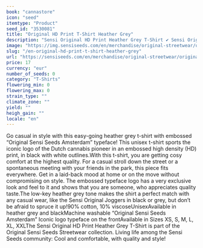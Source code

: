 ```yaml
---
book: "cannastore"
icon: "seed"
itemtype: "Product"
seed_id: "3530081"
title: "Original HD Print T-Shirt Heather Grey"
description: "Sensi Original HD Print Heather Grey T-Shirt ✔ Sensi Original Streetwear ✔ With Sensi Seeds HD iconic logo ✔ Fits all genders ✔ Sizes XS-XXL."
image: "https://img.sensiseeds.com/en/merchandise/original-streetwear/original-hd-print-t-shirt-heather-grey-image.png"
slug: "/en-original-hd-print-t-shirt-heather-grey"
url: "https://sensiseeds.com/en/merchandise/original-streetwear/original-hd-print-t-shirt-heather-grey?a_aid=cannastore"
price: 17
currency: "eur"
number_of_seeds: 0
category: "T-Shirts"
flowering_min: 0
flowering_max: 0
strain_type: ""
climate_zone: ""
yield: ""
heigh_gain: ""
locale: "en"
---
```

Go casual in style with this easy-going heather grey t-shirt with embossed “Original Sensi Seeds Amsterdam” typeface! This unisex t-shirt sports the iconic logo of the Dutch cannabis pioneer in an embossed high density (HD) print, in black with white outlines.With this t-shirt, you are getting cosy comfort at the highest quality. For a casual stroll down the street or a spontaneous meeting with your friends in the park, this piece fits everywhere. Get in a laid-back mood at home or on the move without compromising on style. The embossed typeface logo has a very exclusive look and feel to it and shows that you are someone, who appreciates quality taste.The low-key heather grey tone makes the shirt a perfect match with any casual wear, like the Sensi Original Joggers in black or grey, but don’t be afraid to spruce it up!90% cotton, 10% viscoseUnisexAvailable in heather grey and blackMachine washable “Original Sensi Seeds Amsterdam” Iconic logo typeface on the frontAvailable in Sizes XS, S, M, L, XL, XXLThe Sensi Original HD Print Heather Grey T-Shirt is part of the Original Sensi Seeds Streetwear collection. Living life among the Sensi Seeds community: Cool and comfortable, with quality and style!
